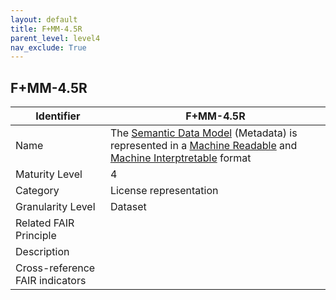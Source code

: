 ```yaml
---
layout: default
title: F+MM-4.5R
parent_level: level4
nav_exclude: True
---
```


## F+MM-4.5R

| Identifier | F+MM-4.5R |
| --------- | -----------|
| Name | The [Semantic Data Model](https://fairplus.github.io/Data-Maturity/docs/Glossary/#semantic-data-model) (Metadata) is represented in a [Machine Readable](https://fairplus.github.io/Data-Maturity/docs/Glossary/#machine-readable-format) and [Machine Interptretable](https://fairplus.github.io/Data-Maturity/docs/Glossary/#machine-interpretable-format) format |
| Maturity Level | 4 |
| Category | License representation |
| Granularity Level | Dataset |
| Related FAIR Principle | |
| Description | |
| Cross-reference FAIR indicators | |
